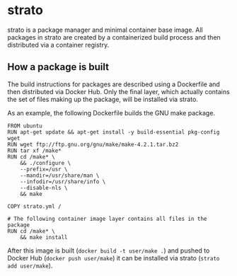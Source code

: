 # strato

strato is a package manager and minimal container base image. All packages in strato are created by a containerized build process and then distributed via a container registry.

## How a package is built

The build instructions for packages are described using a Dockerfile and then distributed via Docker Hub. Only the final layer, which actually contains the set of files making up the package, will be installed via strato.

As an example, the following Dockerfile builds the GNU make package.

```
FROM ubuntu
RUN apt-get update && apt-get install -y build-essential pkg-config wget
RUN wget ftp://ftp.gnu.org/gnu/make/make-4.2.1.tar.bz2
RUN tar xf /make*
RUN cd /make* \
    && ./configure \
    --prefix=/usr \
    --mandir=/usr/share/man \
    --infodir=/usr/share/info \
    --disable-nls \
    && make

COPY strato.yml /

# The following container image layer contains all files in the package
RUN cd /make* \
    && make install
```

After this image is built (`docker build -t user/make .`) and pushed to Docker Hub (`docker push user/make`) it can be installed via strato (`strato add user/make`).
